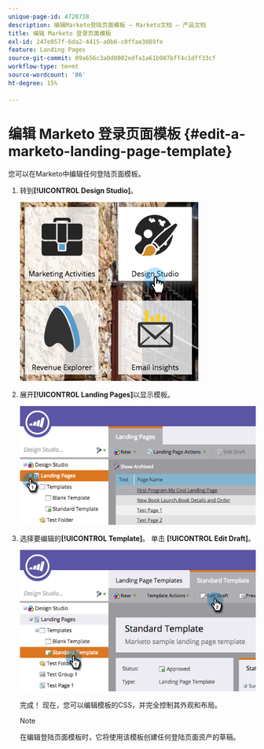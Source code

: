 ```yaml
---
unique-page-id: 4720738
description: 编辑Marketo登陆页面模板 — Marketo文档 — 产品文档
title: 编辑 Marketo 登录页面模板
exl-id: 247e057f-6da2-4415-a0b6-c0ffae3089fe
feature: Landing Pages
source-git-commit: 09a656c3a0d0002edfa1a61b987bff4c1dff33cf
workflow-type: tm+mt
source-wordcount: '86'
ht-degree: 15%

---
```


# 编辑 Marketo 登录页面模板 {#edit-a-marketo-landing-page-template}

您可以在Marketo中编辑任何登陆页面模板。

1. 转到&#x200B;**[!UICONTROL Design Studio]**。

   ![](assets/designstudio.png)

1. 展开&#x200B;**[!UICONTROL Landing Pages]**&#x200B;以显示模板。

   ![](assets/image2015-5-21-12-3a40-3a3.png)

1. 选择要编辑的&#x200B;**[!UICONTROL Template]**。 单击 **[!UICONTROL Edit Draft]**。

   ![](assets/image2015-5-21-12-3a37-3a54.png)

   完成！ 现在，您可以编辑模板的CSS，并完全控制其外观和布局。

   >[!NOTE]
   >
   >在编辑登陆页面模板时，它将使用该模板创建任何登陆页面资产的草稿。
